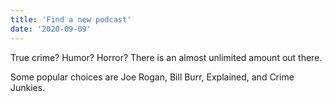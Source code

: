 ```yaml
---
title: 'Find a new podcast'
date: '2020-09-09'
---
```


True crime? Humor? Horror? There is an almost unlimited amount out there.

Some popular choices are Joe Rogan, Bill Burr, Explained, and Crime Junkies.